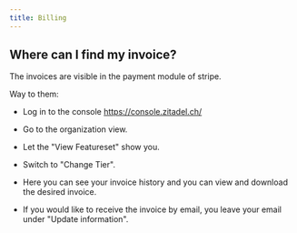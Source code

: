 ```yaml
---
title: Billing
---
```


## Where can I find my invoice?

The invoices are visible in the payment module of stripe.

Way to them:

- Log in to the console https://console.zitadel.ch/

- Go to the organization view.

- Let the "View Featureset" show you.

- Switch to "Change Tier".

- Here you can see your invoice history and you can view and download the desired invoice.

- If you would like to receive the invoice by email, you leave your email under "Update information".